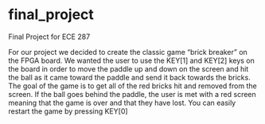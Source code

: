 # final_project
Final Project for ECE 287

For our project we decided to create the classic game “brick breaker” on the FPGA board. We wanted the user to use the KEY[1] and KEY[2] keys on the board in order to move the paddle up and down on the screen and hit the ball as it came toward the paddle and send it back towards the bricks. The goal of the game is to get all of the red bricks hit and removed from the screen. If the ball goes behind the paddle, the user is met with a red screen meaning that the game is over and that they have lost. You can easily restart the game by pressing KEY[0]
